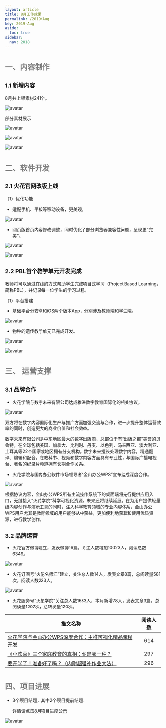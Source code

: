 ```yaml
---
layout: article
title: 8月工作成果
permalink: /2019/Aug
key: 2019-Aug
aside:
  toc: true
sidebar:
  nav: 2018
---
```


<bro/><bro/>



# <font size="5" color="gray">一、内容制作</font>

## <font size="4" >1.1 新增内容</font>

8月共上架素材241个。

![avatar](images/201908010101.png)

部分素材展示

![avatar](images/20190802.png)

![avatar](images/20190803.png)

![avatar](images/20190804.png)

# <font size="5" color="gray">二、软件开发</font>

## <font size="4" >2.1 火花官网改版上线</font>

（1）优化功能

- 适配手机、平板等移动设备，更美观。

![avatar](images/20190805.png)

- 网页版首页内容修改调整，同时优化了部分浏览器兼容性问题，呈现更“完美”。

![avatar](images/20190806.png)

![avatar](images/20190807.png)

## <font size="4" >2.2 PBL首个教学单元开发完成</font>

教师将可以通过在线的方式帮助学生完成项目式学习（Project Based Learning，简称PBL），并记录每一位学生的学习过程。

（1）平台搭建

- 基础平台分安卓和iOS两个版本App，分别涉及教师端和学生端。

![avatar](images/20190808.png)

- 物种的遗传教学单元已完成开发。

![avatar](images/20190809.png)

![avatar](images/20190810.png)

# <font size="5" color="gray">三、	运营支撑</font>

## <font size="4" >3.1 品牌合作</font>

- 火花学院与数字未来有限公司达成推进数字教育国际化的相关协议。

![avatar](images/20190844.png)

双方将在数字内容国际化生产与推广方面加强交流与合作，进一步提升整体运营效率的同时，创造更大的商业价值和社会效益。

数字未来有限公司是中东地区最大的数字出版商，总部位于有“出版之都”美誉的贝鲁特，在全球包括美国、加拿大、比利时、丹麦、以色列、马来西亚、澳大利亚、土耳其等22个国家或地区拥有分支机构。数字未来擅长处理数字内容，精通翻译、编辑和配音，在教科书、视频和数字内容方面具有专业性，与国际广播电视台、著名的纪录片频道拥有长期合作关系。

- 火花学院与国内办公软件市场领导者“金山办公WPS”宣布达成深度合作。

![avatar](images/20190845.png)

根据协议内容，金山办公WPS所有主流操作系统下的桌面端将先行提供应用入口，无缝接入“火花学院”科学可视化资源，未来还将继续延展。在为用户提供轻量级内容创作与演示工具的同时，注入科学教育领域的专业内容体系，金山办公WPS用户尤其是教育领域的用户能够从中获益，更加便利地获取和使用优质资源，进行教学创作。

## <font size="4" >3.2 品牌运营</font>

- 火花官方微博建立，发表微博16篇，关注人数增加10023人，阅读总数6349。

![avatar](images/20190830.png)

- 火花订阅号“火花名师汇”建立，关注总人数14人，发表文章8篇，总阅读量581次，阅读人数223人。

![avatar](images/20190929.png)

- 火花服务号“火花学院”关注总人数1683人，本月新增78人，发表文章3篇，总阅读量1207次，总转发量120次。

| 推文名称 |  阅读人数  | 
|-------------|:------:|
[火花学院与金山办公WPS深度合作：主推可视化精品课程开发](https://mp.weixin.qq.com/s/x0p9CsNpwHwNLNZPkr7pBA)|	614|
[《小欢喜》三个家庭教育的真相：你是哪一种？](https://mp.weixin.qq.com/s/3JmBIVlsxNb4NcWDWnCcnA)|	297|
[要开学了！准备好了吗？（内附超强补作业大法）](https://mp.weixin.qq.com/s/IsGzvF3TGWAUnWDpdmm_mg)|	296|

# <font size="5" color="gray">四、项目进展</font>

- 3个项目结题，其中2个项目提前结题.
  
  详情请点击[8月项目进度公示](https://xiyue-team.github.io/doc_monthlyreport/project/Aug)
 
![avatar](images/20190833.png)




